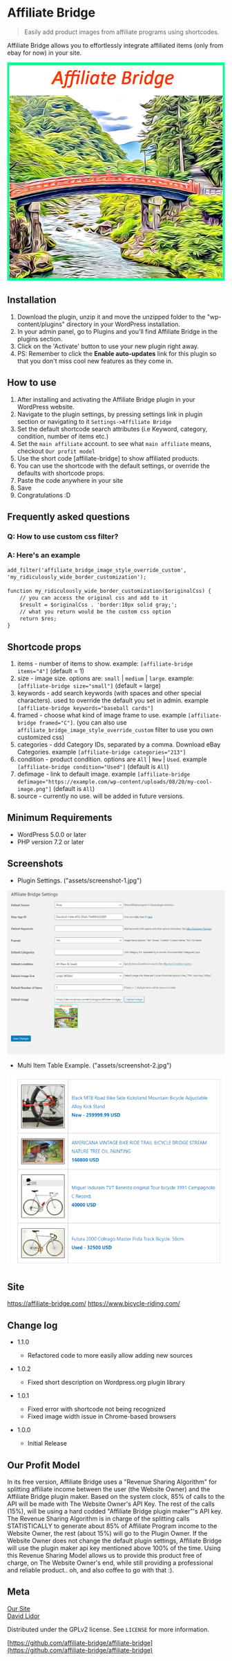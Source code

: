 # Affiliate Bridge
> Easily add product images from affiliate programs using shortcodes.

Affiliate Bridge allows you to effortlessly integrate affiliated items (only from ebay for now) in your site.

![](assets/images/ab-default-image.jpg)

## Installation

1. Download the plugin, unzip it and move the unzipped folder to the "wp-content/plugins" directory in your WordPress installation.
2. In your admin panel, go to Plugins and you'll find Affiliate Bridge in the plugins section.
3. Click on the 'Activate' button to use your new plugin right away.
4. PS: Remember to click the **Enable auto-updates** link for this plugin so that you don't miss cool new features as they come in.

## How to use

1. After installing and activating the Affiliate Bridge plugin in your WordPress website.
2. Navigate to the plugin settings, by pressing settings link in plugin section or navigating to it `Settings->Affiliate Bridge`
3. Set the default shortcode search attributes (i.e Keyword, category, condition, number of items etc.)
4. Set the `main affiliate` account. to see what `main affiliate` means, checkout `Our profit model`
5. Use the short code [affiliate-bridge] to show affiliated products.
6. You can use the shortcode with the default settings, or override the defaults with shortcode props.
7. Paste the code anywhere in your site
8. Save
9. Congratulations :D

## Frequently asked questions

### Q: How to use custom css filter?  
### A: Here's an example

```
add_filter('affiliate_bridge_image_style_override_custom', 'my_ridiculously_wide_border_customization');

function my_ridiculously_wide_border_customization($originalCss) {
    // you can access the original css and add to it
    $result = $originalCss . 'border:10px solid gray;';
    // what you return would be the custom css option
    return $res;
}

```

## Shortcode props

1. items - number of items to show. example: `[affiliate-bridge items="4"]` (default = 1)
2. size - image size. options are: `small` | `medium` | `large`. example: `[affiliate-bridge size="small"]` (default = large)
3. keywords - add search keywords (with spaces and other special characters). used to override the default you set in admin. example `[affiliate-bridge keywords="baseball cards"]`
4. framed - choose what kind of image frame to use.  example `[affiliate-bridge framed="C"]`. (you can also use `affiliate_bridge_image_style_override_custom` filter to use you own customized css)
5. categories - ddd Category IDs, separated by a comma. Download eBay Categories. example `[affiliate-bridge categories="213"]`
6. condition - product condition. options are `All` | `New` | `Used`. example `[affiliate-bridge condition="Used"]` (default is `All`)
7. defimage - link to default image. example `[affiliate-bridge defimage="https://example.com/wp-content/uploads/08/20/my-cool-image.png"]` (default is `All`)
8. source - currently no use. will be added in future versions.

## Minimum Requirements

* WordPress 5.0.0 or later
* PHP version 7.2 or later

## Screenshots

* Plugin Settings. ("assets/screenshot-1.jpg")  

![](assets/images/screenshot-1.png)

* Multi Item Table Example. ("assets/screenshot-2.jpg")

![](assets/images/screenshot-2.png)

## Site

https://affiliate-bridge.com/
https://www.bicycle-riding.com/

## Change log

* 1.1.0
    * Refactored code to more easily allow adding new sources

* 1.0.2
    * Fixed short description on Wordpress.org plugin library

* 1.0.1
    * Fixed error with shortcode not being recognized
    * Fixed image width issue in Chrome-based browsers

* 1.0.0
    * Initial Release

## Our Profit Model

In its free version, Affiliate Bridge uses a "Revenue Sharing Algorithm" for splitting affiliate income between the user (the Website Owner) and the Affiliate Bridge plugin maker.
Based on the system clock, 85% of calls to the API will be made with The Website Owner's API Key.
The rest of the calls (15%), will be using a hard codded "Affiliate Bridge plugin maker"'s API key.
The Revenue Sharing Algorithm is in charge of the splitting calls STATISTICALLY to generate about 85% of Affiliate Program income to the Website Owner, the rest (about 15%) will go to the Plugin Owner.
If the Website Owner does not change the default plugin settings, Affiliate Bridge will use the plugin maker api key mentioned above 100% of the time.
Using this Revenue Sharing Model allows us to provide this product free of charge, on The Website Owner's end, while still providing a professional and reliable product.. oh, and also coffee to go with that :).

## Meta

[Our Site](https://affiliate-bridge.com/)  
[David Lidor](https://www.bicycle-riding.com/)  
  
Distributed under the GPLv2 license. See ``LICENSE`` for more information.

[https://github.com/affiliate-bridge/affiliate-bridge](https://github.com/affiliate-bridge/affiliate-bridge)